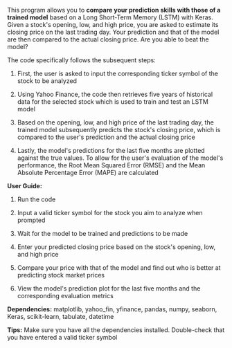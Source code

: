 This program allows you to **compare your prediction skills with those of a trained model** based on a Long Short-Term Memory (LSTM) with Keras. Given a stock's opening, low, and high price, you are asked to estimate its closing price on the last trading day. Your prediction and that of the model are then compared to the actual closing price. Are you able to beat the model?

The code specifically follows the subsequent steps: 

1. First, the user is asked to input the corresponding ticker symbol of the stock to be analyzed 

2. Using Yahoo Finance, the code then retrieves five years of historical data for the selected stock which is used to train and test an LSTM model

3. Based on the opening, low, and high price of the last trading day, the trained model subsequently predicts the stock's closing price, which is compared to the user's prediction and the actual closing price

4. Lastly, the model's predictions for the last five months are plotted against the true values. To allow for the user's evaluation of the model's performance, the Root Mean Squared Error (RMSE) and the Mean Absolute Percentage Error (MAPE) are calculated

**User Guide:**

 1. Run the code
  
 2. Input a valid ticker symbol for the stock you aim to analyze when prompted
  
 3. Wait for the model to be trained and predictions to be made
 
 4. Enter your predicted closing price based on the stock's opening, low, and high price
  
 5. Compare your price with that of the model and find out who is better at predicting stock market prices
 
 6. View the model's prediction plot for the last five months and the corresponding evaluation metrics 

**Dependencies:** matplotlib, yahoo_fin, yfinance, pandas, numpy, seaborn, Keras, scikit-learn, tabulate, datetime

**Tips:** Make sure you have all the dependencies installed. Double-check that you have entered a valid ticker symbol
